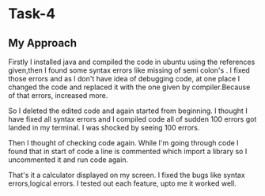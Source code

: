 # Task-4  
## My Approach
Firstly I installed java and compiled the code in ubuntu using the references given,then I found some syntax errors like missing of semi colon's . I fixed those errors and as I don't have idea of debugging code, at one place I changed the code and replaced it with the one given by compiler.Because of that errors, increased more.

So I deleted the edited code and again started from beginning. I thought I have fixed all syntax errors and I compiled code all of sudden 100 errors got landed in my terminal. I was shocked by seeing 100 errors.

Then I thought of checking code again. While I'm going through code I found that in start of code a line is commented which import a library so I uncommented it and run code again.

That's it a calculator displayed on my screen. I fixed the bugs like syntax errors,logical errors. I tested out each feature, upto me it worked well.


